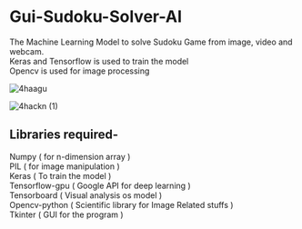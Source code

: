 # Gui-Sudoku-Solver-AI
The Machine Learning Model to solve Sudoku Game from image, video and webcam. </br>
Keras and Tensorflow is used to train the model </br>
Opencv is used for image processing</br>

![4haagu](https://user-images.githubusercontent.com/58811384/95017594-ebb03280-0677-11eb-952d-5e55e4a080d6.gif)

![4hackn (1)](https://user-images.githubusercontent.com/58811384/95018152-6c246280-067b-11eb-8dac-7bc27b276877.gif)

## Libraries required-
Numpy ( for n-dimension array )</br>
PIL ( for image manipulation )</br>
Keras ( To train the model )</br>
Tensorflow-gpu ( Google API for deep learning )</br>
Tensorboard ( Visual analysis os model )</br>
Opencv-python ( Scientific library for Image Related stuffs )</br>
Tkinter ( GUI for the program )</br>
